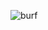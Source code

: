 ![burf](https://user-images.githubusercontent.com/54883521/91638469-c746b200-ea4a-11ea-8085-bed8d67f77e3.jpeg)
